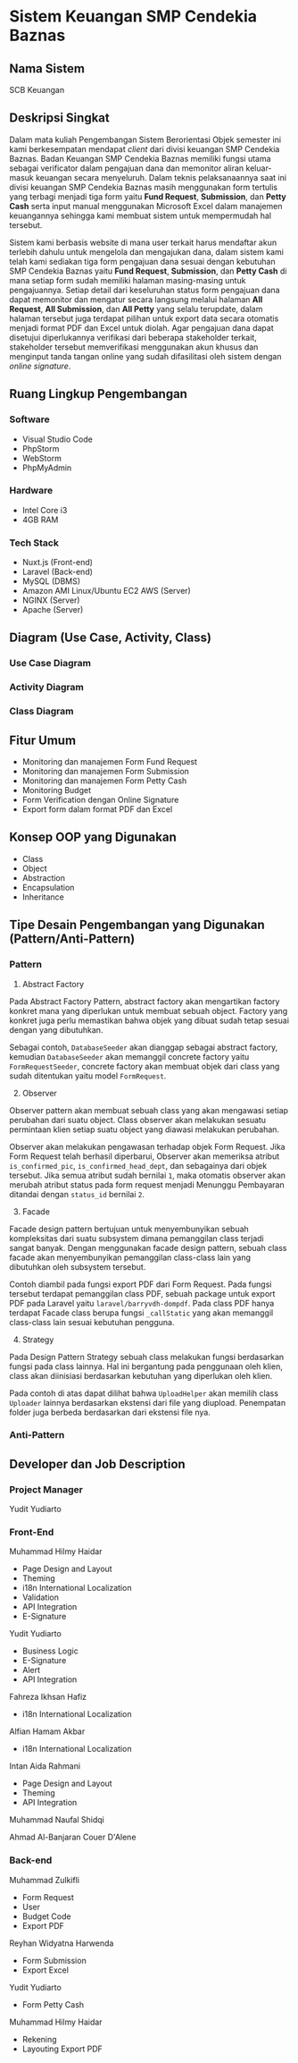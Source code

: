 # Sistem Keuangan SMP Cendekia Baznas

## Nama Sistem
SCB Keuangan

## Deskripsi Singkat
Dalam mata kuliah Pengembangan Sistem Berorientasi Objek semester ini kami berkesempatan mendapat _client_ dari divisi keuangan SMP Cendekia Baznas. Badan Keuangan SMP Cendekia Baznas memiliki fungsi utama sebagai verificator dalam pengajuan dana dan memonitor aliran keluar-masuk keuangan secara menyeluruh. Dalam teknis pelaksanaannya saat ini divisi keuangan SMP Cendekia Baznas masih menggunakan form tertulis yang terbagi menjadi tiga form yaitu **Fund Request**, **Submission**, dan **Petty Cash** serta input manual menggunakan Microsoft Excel dalam manajemen keuangannya sehingga kami membuat sistem untuk mempermudah hal tersebut.

Sistem kami berbasis website di mana user terkait harus mendaftar akun terlebih dahulu untuk mengelola dan mengajukan dana,  dalam sistem kami telah kami sediakan tiga form pengajuan dana sesuai dengan kebutuhan SMP Cendekia Baznas yaitu **Fund Request**, **Submission**, dan **Petty Cash** di mana setiap form sudah memiliki halaman masing-masing untuk pengajuannya. Setiap detail dari keseluruhan status form pengajuan dana dapat memonitor dan mengatur secara langsung melalui halaman **All Request**, **All Submission**, dan **All Petty** yang selalu terupdate, dalam halaman tersebut juga terdapat pilihan untuk export data secara otomatis menjadi format PDF dan Excel untuk diolah. Agar pengajuan dana dapat disetujui diperlukannya verifikasi dari beberapa stakeholder terkait, stakeholder tersebut memverifikasi menggunakan akun khusus dan menginput tanda tangan online yang sudah difasilitasi oleh sistem dengan _online signature_.

## Ruang Lingkup Pengembangan

### Software
* Visual Studio Code
* PhpStorm
* WebStorm
* PhpMyAdmin

### Hardware
* Intel Core i3
* 4GB RAM

### Tech Stack
* Nuxt.js (Front-end)
* Laravel (Back-end)
* MySQL (DBMS)
* Amazon AMI Linux/Ubuntu EC2 AWS (Server)
* NGINX (Server)
* Apache (Server)

## Diagram (Use Case, Activity, Class)

### Use Case Diagram

### Activity Diagram

### Class Diagram

## Fitur Umum
* Monitoring dan manajemen Form Fund Request
* Monitoring dan manajemen Form Submission
* Monitoring dan manajemen Form Petty Cash
* Monitoring Budget
* Form Verification dengan Online Signature
* Export form dalam format PDF dan Excel

## Konsep OOP yang Digunakan
* Class
* Object
* Abstraction
* Encapsulation
* Inheritance

## Tipe Desain Pengembangan yang Digunakan (Pattern/Anti-Pattern)

### Pattern
1. Abstract Factory

Pada Abstract Factory Pattern, abstract factory akan mengartikan factory konkret mana yang diperlukan untuk membuat sebuah object. Factory yang konkret juga perlu memastikan bahwa objek yang dibuat sudah tetap sesuai dengan yang dibutuhkan.

Sebagai contoh, `DatabaseSeeder` akan dianggap sebagai abstract factory, kemudian `DatabaseSeeder` akan memanggil concrete factory yaitu `FormRequestSeeder`, concrete factory akan membuat objek dari class yang sudah ditentukan yaitu model `FormRequest`.

2. Observer

Observer pattern akan membuat sebuah class yang akan mengawasi setiap perubahan dari suatu object. Class observer akan melakukan sesuatu permintaan klien setiap suatu object yang diawasi melakukan perubahan. 

Observer akan melakukan pengawasan terhadap objek Form Request. Jika Form Request telah berhasil diperbarui, Observer akan memeriksa atribut `is_confirmed_pic`, `is_confirmed_head_dept`, dan sebagainya dari objek tersebut. Jika semua atribut sudah bernilai `1`, maka otomatis observer akan merubah atribut status pada form request menjadi Menunggu Pembayaran ditandai dengan `status_id` bernilai `2`.

3. Facade

Facade design pattern bertujuan untuk menyembunyikan sebuah kompleksitas dari suatu subsystem dimana pemanggilan class terjadi sangat banyak. Dengan menggunakan facade design pattern, sebuah class facade akan menyembunyikan pemanggilan class-class lain yang dibutuhkan oleh subsystem tersebut.

Contoh diambil pada fungsi export PDF dari Form Request. Pada fungsi tersebut terdapat pemanggilan class PDF, sebuah package untuk export PDF pada Laravel yaitu `laravel/barryvdh-dompdf`. Pada class PDF hanya terdapat Facade class berupa fungsi  `_callStatic` yang akan memanggil class-class lain sesuai kebutuhan pengguna.


4. Strategy

Pada Design Pattern Strategy sebuah class melakukan fungsi berdasarkan fungsi pada class lainnya. Hal ini bergantung pada penggunaan oleh klien, class akan diinisiasi berdasarkan kebutuhan yang diperlukan oleh klien.

Pada contoh di atas dapat dilihat bahwa `UploadHelper` akan memilih class `Uploader` lainnya berdasarkan ekstensi dari file yang diupload. Penempatan folder juga berbeda berdasarkan dari ekstensi file nya.


### Anti-Pattern

## Developer dan Job Description

### Project Manager
Yudit Yudiarto

### Front-End
Muhammad Hilmy Haidar
* Page Design and Layout
* Theming
* i18n International Localization
* Validation
* API Integration
* E-Signature

Yudit Yudiarto
* Business Logic
* E-Signature
* Alert
* API Integration

Fahreza Ikhsan Hafiz
* i18n International Localization

Alfian Hamam Akbar
* i18n International Localization

Intan Aida Rahmani
* Page Design and Layout
* Theming
* API Integration

Muhammad Naufal Shidqi

Ahmad Al-Banjaran Couer D'Alene

### Back-end
Muhammad Zulkifli
* Form Request
* User
* Budget Code
* Export PDF

Reyhan Widyatna Harwenda
* Form Submission
* Export Excel

Yudit Yudiarto
* Form Petty Cash

Muhammad Hilmy Haidar
* Rekening
* Layouting Export PDF







